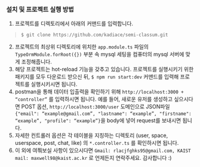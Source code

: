 ### 설치 및 프로젝트 실행 방법
1. 프로젝트를 디렉토리에서 아래의 커맨드를 입력합니다.
  > `$ git clone https://github.com/kadiace/semi-classum.git`
2. 프로젝트의 최상위 디렉토리에 위치한 `app.module.ts` 파일의 `TypeOrmModule.forRoot({})` 부분 속 mysql 세팅을 컴퓨터의 mysql 서버에 맞게 조정해줍니다.
3. 해당 프로젝트는 hot-reload 기능을 갖추고 있습니다. 프로젝트를 실행시키기 위한 패키지를 모두 다운로드 받으신 뒤, `$ npm run start:dev` 커맨드를 입력해 프로젝트를 실행시키시면 됩니다.
4. postman을 통해 데이터 입출력을 확인하기 위해 `http://localhost:3000 + “controller”` 를 입력하시면 됩니다. 예를 들어, 새로운 유저를 생성하고 싶으시다면 POST 옵션,  `http://localhost:3000/user` 도메인으로 JSON파일 `{"email": “example@gmail.com”, "lastname": “example”, "firstname": “example”, "profile": “example”}`을 body에 넣어 request를 보내시면 됩니다.
5. 자세한 컨트롤러 옵션은 각 테이블을 지칭하는 디렉토리 (user, space, userspace, post, chat, like) 의 `*.controller.ts` 를 확인하시면 됩니다.
6. 이 외에 여쭤보실 사항이 있으시다면 `Gmail: rlacjfghks95@gmail.com, KAIST mail: maxwell98@kaist.ac.kr` 로 언제든지 연락주세요. 감사합니다 :)
